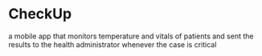 # CheckUp
a mobile app that monitors temperature and vitals of patients and sent the results to the health administrator whenever the case is critical
